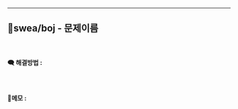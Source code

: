 <!-- ----- 여기부터 복사 ----- -->
---
## 🎈swea/boj - 문제이름
<br>

#### 🗨 해결방법 :
<br>


#### 📝메모 : 
<br>

<!-- ----- 여기까지 복사 ----- -->
